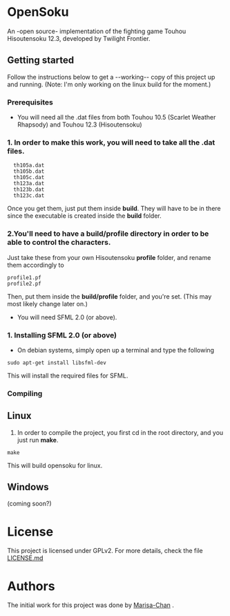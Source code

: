 # OpenSoku
An -open source- implementation of the fighting game Touhou Hisoutensoku 12.3, developed by Twilight Frontier.

## Getting started

Follow the instructions below to get a --working-- copy of this project up and running.
(Note: I'm only working on the linux build for the moment.)

### Prerequisites

* You will need all the .dat files from both Touhou 10.5 (Scarlet Weather Rhapsody) and Touhou 12.3 (Hisoutensoku)
###       1. In order to make this work, you will need to take all the .dat files.
```
  th105a.dat
  th105b.dat
  th105c.dat
  th123a.dat
  th123b.dat
  th123c.dat
```
Once you get them, just put them inside **build**. They will have to be in there since the executable is created inside the **build** folder.
          
###         2.You'll need to have a **build/profile** directory in order to be able to control the characters.
Just take these from your own Hisoutensoku **profile** folder, and rename them accordingly to
```
profile1.pf
profile2.pf
```
Then, put them inside the **build/profile** folder, and you're set.
(This may most likely change later on.)

* You will need SFML 2.0 (or above).
###     1. Installing SFML 2.0 (or above)
* On debian systems, simply open up a terminal and type the following
```
sudo apt-get install libsfml-dev
```
This will install the required files for SFML.

### Compiling

## Linux

1. In order to compile the project, you first cd in the root directory, and you just run **make**.
```
make
```
This will build opensoku for linux.

## Windows
(coming soon?)

# License

This project is licensed under GPLv2. For more details, check the file [LICENSE.md](LICENSE.md)

# Authors
The initial work for this project was done by [Marisa-Chan](https://github.com/Marisa-Chan) .

